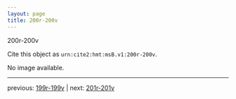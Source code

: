 ```yaml
---
layout: page
title: 200r-200v
---
```


200r-200v

Cite this object as `urn:cite2:hmt:msB.v1:200r-200v`.

No image available. 



---

previous: [199r-199v](../199r-199v/) | next: [201r-201v](../201r-201v/)